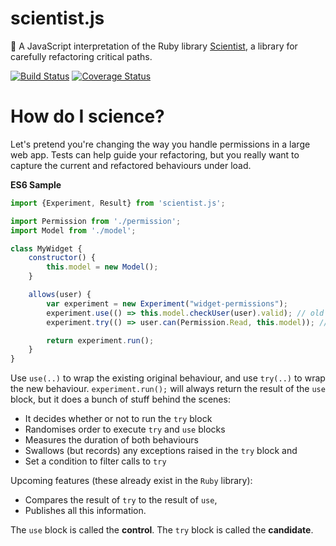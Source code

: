# scientist.js
:microscope: A JavaScript interpretation of the Ruby library [Scientist](https://github.com/github/scientist), a library for carefully refactoring critical paths.

[![Build Status](https://travis-ci.org/ziyasal/scientist.js.svg?branch=master)](https://travis-ci.org/ziyasal/scientist.js) [![Coverage Status](https://coveralls.io/repos/github/ziyasal/scientist.js/badge.svg?branch=master)](https://coveralls.io/github/ziyasal/scientist.js?branch=master)

How do I science?
========================

Let's pretend you're changing the way you handle permissions in a large web app. Tests can help guide your refactoring, but you really want to capture the current and refactored behaviours under load.

**ES6 Sample**
```js
import {Experiment, Result} from 'scientist.js';

import Permission from './permission';
import Model from './model';

class MyWidget {
    constructor() {
        this.model = new Model();
    }

    allows(user) {
        var experiment = new Experiment("widget-permissions");
        experiment.use(() => this.model.checkUser(user).valid); // old way
        experiment.try(() => user.can(Permission.Read, this.model)); // new way

        return experiment.run();
    }
}
```
Use `use(..)` to wrap the existing original behaviour, and use `try(..)` to wrap the new behaviour. `experiment.run();` will always return the result of the `use` block, but it does a bunch of stuff behind the scenes:

- It decides whether or not to run the `try` block
- Randomises order to execute `try` and `use` blocks
- Measures the duration of both behaviours
- Swallows (but records) any exceptions raised in the `try` block and
- Set a condition to filter calls to `try`

Upcoming features (these already exist in the `Ruby` library):
- Compares the result of `try` to the result of `use`,
- Publishes all this information.

The `use` block is called the **control**. The `try` block is called the **candidate**.
